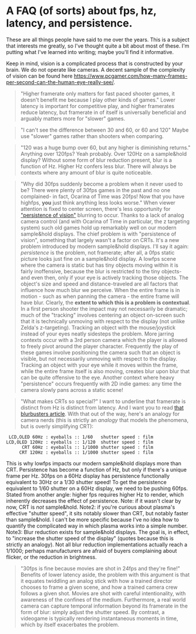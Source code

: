 # A FAQ (of sorts) about fps, hz, latency, and persistence.

These are all things people have said to me over the years. This is a subject that interests me greatly, so I've thought quite a bit about most of these. I'm putting what I've learned into writing; maybe you'll find it informative.

Keep in mind, vision is a complicated process that is constructed by your brain. We do not operate like cameras. A decent sample of the complexity of vision can be found here <https://www.pcgamer.com/how-many-frames-per-second-can-the-human-eye-really-see/>.


> "Higher framerate only matters for fast paced shooter games, it doesn't benefit me because I play other kinds of games."
Lower latency is important for competitive play, and higher framerates reduce latency, but framerate in of itself is universally beneficial and arguably matters more for "slower" games.

> "I can't see the difference between 30 and 60, or 60 and 120"
Maybe use "slower" games rather than shooters when comparing.

> "120 was a huge bump over 60, but any higher is diminishing returns."
Anything over 120fps? Yeah probably. Over 120Hz on a sample&hold display? Without some form of blur reduction present, blur is a function of Hz. Higher Hz confers less blur. There will always be contexts where any amount of blur is quite noticeable.

> "Why did 30fps suddenly become a problem when it never used to be? There were plenty of 30fps games in the past and no one complained- in fact, Ocarina of Time was 20fps! Now that you have highfps, **you** just think anything less looks worse."
When viewer attention is fixed to center screen, there's less opportunity for ["persistence of vision"][1] blurring to occur. Thanks to a lack of analog camera control (and with Ocarina of Time in particular, the z targeting system) such old games hold up remarkably well on our modern sample&hold displays.
The chief problem is with "persistence of vision", something that largely wasn't a factor on CRTs. It's a new problem introduced by modern sample&hold displays. I'll say it again: _persistence_ is the problem, not framerate; after all, a 0fps static picture looks just fine on a sample&hold display.
A lowfps scene where the camera is static but has tiny objects moving within it is fairly inoffensive, because the blur is restricted to the tiny objects- and even then, only if your eye is actively tracking those objects. The object's size and speed and distance-traveled are all factors that influence how much blur we perceive. When the entire frame is in motion - such as when panning the camera - the entire frame will have blur. Clearly, the **extent to which this is a problem is contextual**. In a first person shooter the impact may not necessarily be dramatic; much of the "tracking" involves centering an object on-screen such that it is technically unmoving with respect to the display (not unlike Zelda's z-targeting). Tracking an object with the mouse/joystick instead of your eyes neatly sidesteps the problem.
More jarring contexts occur with a 3rd person camera which the player is allowed to freely pivot around the player character. Frequently the play of these games involve positioning the camera such that an object is visible, but not necessarily unmoving with respect to the display. Tracking an object with your eye while it moves within the frame, while the entire frame itself is also moving, creates blur upon blur that can be quite offensive to the eye.
Another context where heavy "persistence" occurs frequently with 2D indie games: any time the camera slowly pans across a static scene!

> "What makes CRTs so special?"
I want to underline that framerate is distinct from Hz is distinct from latency. And I want you to read [that blurbusters article][1].
With that out of the way, here's an analogy for camera nerds (this is strictly an _analogy_ that models the phenomena, but is overly simplifying CRT):
```
 LCD,OLED 60Hz : eyeballs :: 1/60   shutter speed : film
LCD,OLED 120Hz : eyeballs :: 1/120  shutter speed : film
      CRT 60Hz : eyeballs :: 1/1000 shutter speed : film
     CRT 120Hz : eyeballs :: 1/1000 shutter speed : film
```
This is why lowfps impacts our modern sample&hold displays more than CRT. Persistence has become a function of Hz, but only if there's a unique frame per Hz. 30fps on a 60Hz display has persistence functionally equivalent to 30Hz or a 1/30 shutter speed! To get the persistence equivalent to 1/60 shutter on a 60Hz display, we need to be pushing 60fps.
Stated from another angle: higher fps requires higher Hz to render, which inherently decreases the effect of persistence.
Note: if it wasn't clear by now, CRT is _not_ sample&hold.
Note2: if you're curious about plasma's effective "shutter speed", it sits notably slower than CRT, but notably faster than sample&hold. I can't be more specific because I've no idea how to quantify the complicated way in which plasma works into a simple number.
Note3: Blur reduction exists for sample&hold displays. The goal is, in effect, to "increase the shutter speed of the display" (quotes because this is strictly an analogy). Not all blur reduction implementations actually reach a 1/1000; perhaps manufacturers are afraid of buyers complaining about flicker, or the reduction in brightness.


> "30fps is fine because movies are shot in 24fps and they're fine!"
Benefits of lower latency aside, the problem with this argument is that it equates twiddling an analog stick with how a trained director chooses to frame a given scene, and how a trained camera crew follows a given shot. Movies are shot with careful intentionality, with awareness of the confines of the medium. Furthermore, a real world camera can capture temporal information beyond its framerate in the form of blur: simply adjust the shutter speed. By contrast, a videogame is typically rendering instantaneous moments in time, which by itself exacerbates the problem.


[1]: https://blurbusters.com/gtg-versus-mprt-frequently-asked-questions-about-display-pixel-response/
